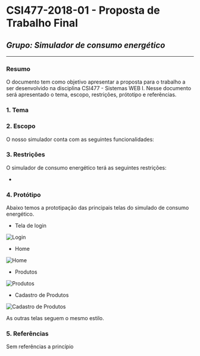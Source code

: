 # **CSI477-2018-01 - Proposta de Trabalho Final**
## *Grupo: Simulador de consumo energético*

--------------

<!-- Descrever um resumo sobre o trabalho. -->

### Resumo
O documento tem como objetivo apresentar a proposta para o trabalho a ser desenvolvido na disciplina CSI477 - Sistemas WEB I. Nesse documento será apresentado o tema, escopo, restrições, prótotipo e referências.

<!-- Apresentar o tema. -->
### 1. Tema


<!-- Descrever e limitar o escopo da aplicação. -->
### 2. Escopo
O nosso simulador conta com as seguintes funcionalidades:


<!-- Apresentar restrições de funcionalidades e de escopo. -->
### 3. Restrições
O simulador de consumo energético terá as seguintes restrições:

* 


<!-- Construir alguns protótipos para a aplicação, disponibilizá-los no Github e descrever o que foi considerado. //-->
### 4. Protótipo
Abaixo temos a prototipação das principais telas do simulado de consumo energético.

* Tela de login

![Login]()

* Home

![Home]()

* Produtos

![Produtos]()

* Cadastro de Produtos

![Cadastro de Produtos]()

As outras telas seguem o mesmo estilo.



### 5. Referências
Sem referências a princípio
